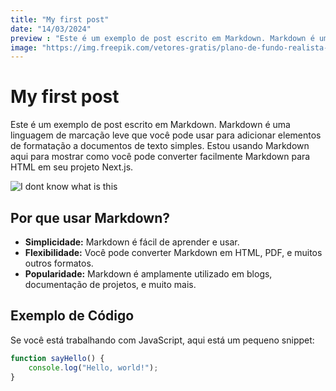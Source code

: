 ```yaml
---
title: "My first post"
date: "14/03/2024"
preview : "Este é um exemplo de post escrito em Markdown. Markdown é uma linguagem de marcação leve que você pode usar para adicionar elementos de formatação a documentos de texto simples. Estou usando Markdown aqui para mostrar como você pode converter facilmente Markdown para HTML em seu projeto Next.js."
image: "https://img.freepik.com/vetores-gratis/plano-de-fundo-realista-em-estilo-futurista_23-2149129125.jpg?size=626&ext=jpg&ga=GA1.1.735520172.1710374400&semt=ais"
---
```


# My first post

Este é um exemplo de post escrito em Markdown. Markdown é uma linguagem de marcação leve que você pode usar para adicionar elementos de formatação a documentos de texto simples. Estou usando Markdown aqui para mostrar como você pode converter facilmente Markdown para HTML em seu projeto Next.js.

 ![I dont know what is this](https://img.freepik.com/vetores-gratis/plano-de-fundo-realista-em-estilo-futurista_23-2149129125.jpg?size=626&ext=jpg&ga=GA1.1.735520172.1710374400&semt=ais)

## Por que usar Markdown?

- **Simplicidade:** Markdown é fácil de aprender e usar.
- **Flexibilidade:** Você pode converter Markdown em HTML, PDF, e muitos outros formatos.
- **Popularidade:** Markdown é amplamente utilizado em blogs, documentação de projetos, e muito mais.

## Exemplo de Código

Se você está trabalhando com JavaScript, aqui está um pequeno snippet:


```jsx
function sayHello() {
    console.log("Hello, world!");
}
```